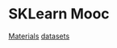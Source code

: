 # SKLearn Mooc

<a href="https://github.com/INRIA/scikit-learn-mooc/tree/main">Materials</a>
<a href="https://github.com/INRIA/scikit-learn-mooc/tree/main/datasets">datasets</a>